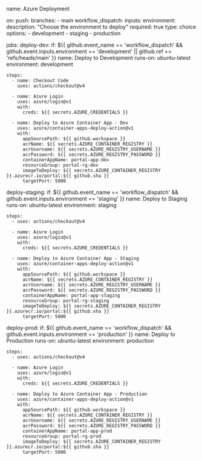 name: Azure Deployment

on:
  push:
    branches:
      - main
  workflow_dispatch:
    inputs:
      environment:
        description: "Choose the environment to deploy"
        required: true
        type: choice
        options:
          - development
          - staging
          - production

jobs:
  deploy-dev:
    if: ${{ github.event_name == 'workflow_dispatch' && github.event.inputs.environment == 'development' || github.ref == 'refs/heads/main' }}
    name: Deploy to Development
    runs-on: ubuntu-latest
    environment: development

    steps:
      - name: Checkout Code
        uses: actions/checkout@v4

      - name: Azure Login
        uses: azure/login@v1
        with:
          creds: ${{ secrets.AZURE_CREDENTIALS }}

      - name: Deploy to Azure Container App - Dev
        uses: azure/container-apps-deploy-action@v1
        with:
          appSourcePath: ${{ github.workspace }}
          acrName: ${{ secrets.AZURE_CONTAINER_REGISTRY }}
          acrUsername: ${{ secrets.AZURE_REGISTRY_USERNAME }}
          acrPassword: ${{ secrets.AZURE_REGISTRY_PASSWORD }}
          containerAppName: portal-app-dev
          resourceGroup: portal-rg-dev
          imageToDeploy: ${{ secrets.AZURE_CONTAINER_REGISTRY }}.azurecr.io/portal:${{ github.sha }}
          targetPort: 5000

  deploy-staging:
    if: ${{ github.event_name == 'workflow_dispatch' && github.event.inputs.environment == 'staging' }}
    name: Deploy to Staging
    runs-on: ubuntu-latest
    environment: staging

    steps:
      - uses: actions/checkout@v4

      - name: Azure Login
        uses: azure/login@v1
        with:
          creds: ${{ secrets.AZURE_CREDENTIALS }}

      - name: Deploy to Azure Container App - Staging
        uses: azure/container-apps-deploy-action@v1
        with:
          appSourcePath: ${{ github.workspace }}
          acrName: ${{ secrets.AZURE_CONTAINER_REGISTRY }}
          acrUsername: ${{ secrets.AZURE_REGISTRY_USERNAME }}
          acrPassword: ${{ secrets.AZURE_REGISTRY_PASSWORD }}
          containerAppName: portal-app-staging
          resourceGroup: portal-rg-staging
          imageToDeploy: ${{ secrets.AZURE_CONTAINER_REGISTRY }}.azurecr.io/portal:${{ github.sha }}
          targetPort: 5000

  deploy-prod:
    if: ${{ github.event_name == 'workflow_dispatch' && github.event.inputs.environment == 'production' }}
    name: Deploy to Production
    runs-on: ubuntu-latest
    environment: production

    steps:
      - uses: actions/checkout@v4

      - name: Azure Login
        uses: azure/login@v1
        with:
          creds: ${{ secrets.AZURE_CREDENTIALS }}

      - name: Deploy to Azure Container App - Production
        uses: azure/container-apps-deploy-action@v1
        with:
          appSourcePath: ${{ github.workspace }}
          acrName: ${{ secrets.AZURE_CONTAINER_REGISTRY }}
          acrUsername: ${{ secrets.AZURE_REGISTRY_USERNAME }}
          acrPassword: ${{ secrets.AZURE_REGISTRY_PASSWORD }}
          containerAppName: portal-app-prod
          resourceGroup: portal-rg-prod
          imageToDeploy: ${{ secrets.AZURE_CONTAINER_REGISTRY }}.azurecr.io/portal:${{ github.sha }}
          targetPort: 5000
